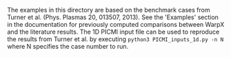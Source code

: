 The examples in this directory are based on the benchmark cases from Turner et
al. (Phys. Plasmas 20, 013507, 2013).
See the 'Examples' section in the documentation for previously computed
comparisons between WarpX and the literature results.
The 1D PICMI input file can be used to reproduce the results from Turner et al.
by executing
    `python3 PICMI_inputs_1d.py -n N`
where N specifies the case number to run.
